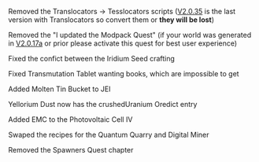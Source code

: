 Removed the Translocators -> Tesslocators scripts ([V2.0.35](https://www.curseforge.com/minecraft/modpacks/technocratica/files/2869685) is the last version with Translocators so convert them or **they will be lost**)

Removed the "I updated the Modpack Quest" (if your world was generated in [V2.0.17a](https://www.curseforge.com/minecraft/modpacks/technocratica/files/2802139) or prior please activate this quest for best user experience)

Fixed the confict between the Iridium Seed crafting 

Fixed Transmutation Tablet wanting books, which are impossible to get

Added Molten Tin Bucket to JEI

Yellorium Dust now has the crushedUranium Oredict entry

Added EMC to the Photovoltaic Cell IV

Swaped the recipes for the Quantum Quarry and Digital Miner

Removed the Spawners Quest chapter
